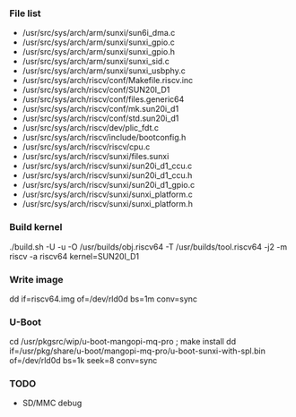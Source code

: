 ### File list
* /usr/src/sys/arch/arm/sunxi/sun6i_dma.c
* /usr/src/sys/arch/arm/sunxi/sunxi_gpio.c
* /usr/src/sys/arch/arm/sunxi/sunxi_gpio.h
* /usr/src/sys/arch/arm/sunxi/sunxi_sid.c
* /usr/src/sys/arch/arm/sunxi/sunxi_usbphy.c
* /usr/src/sys/arch/riscv/conf/Makefile.riscv.inc
* /usr/src/sys/arch/riscv/conf/SUN20I_D1
* /usr/src/sys/arch/riscv/conf/files.generic64
* /usr/src/sys/arch/riscv/conf/mk.sun20i_d1
* /usr/src/sys/arch/riscv/conf/std.sun20i_d1
* /usr/src/sys/arch/riscv/dev/plic_fdt.c
* /usr/src/sys/arch/riscv/include/bootconfig.h
* /usr/src/sys/arch/riscv/riscv/cpu.c
* /usr/src/sys/arch/riscv/sunxi/files.sunxi
* /usr/src/sys/arch/riscv/sunxi/sun20i_d1_ccu.c
* /usr/src/sys/arch/riscv/sunxi/sun20i_d1_ccu.h
* /usr/src/sys/arch/riscv/sunxi/sun20i_d1_gpio.c
* /usr/src/sys/arch/riscv/sunxi/sunxi_platform.c
* /usr/src/sys/arch/riscv/sunxi/sunxi_platform.h

### Build kernel
./build.sh -U -u -O /usr/builds/obj.riscv64 -T /usr/builds/tool.riscv64 -j2 -m riscv -a riscv64 kernel=SUN20I_D1

### Write image
dd if=riscv64.img of=/dev/rld0d bs=1m conv=sync

### U-Boot
cd /usr/pkgsrc/wip/u-boot-mangopi-mq-pro ; make install
dd if=/usr/pkg/share/u-boot/mangopi-mq-pro/u-boot-sunxi-with-spl.bin of=/dev/rld0d bs=1k seek=8 conv=sync

### TODO
* SD/MMC debug
